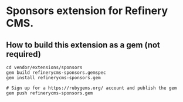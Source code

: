 # Sponsors extension for Refinery CMS.

## How to build this extension as a gem (not required)

    cd vendor/extensions/sponsors
    gem build refinerycms-sponsors.gemspec
    gem install refinerycms-sponsors.gem

    # Sign up for a https://rubygems.org/ account and publish the gem
    gem push refinerycms-sponsors.gem
